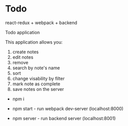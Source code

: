 # Todo
react-redux + webpack + backend

Todo application

This application allows you:
1. create notes
2. edit notes
3. remove
4. search by note's name
5. sort
6. change visability by filter
7. mark note as complete
8. save notes on the server

- npm i

- npm start - run webpack dev-server (localhost:8000)
- npm server - run backend server (localhost:8001)
